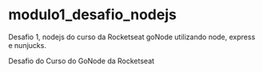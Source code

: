 # modulo1_desafio_nodejs
Desafio 1, nodejs do curso da Rocketseat goNode utilizando node, express e nunjucks.

Desafio do Curso do GoNode da Rocketseat
